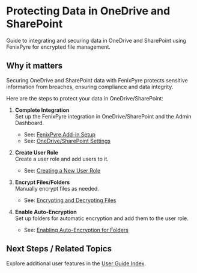 # Protecting Data in OneDrive and SharePoint

Guide to integrating and securing data in OneDrive and SharePoint using FenixPyre for encrypted file management.


## Why it matters
Securing OneDrive and SharePoint data with FenixPyre protects sensitive information from breaches, ensuring compliance and data integrity.

Here are the steps to protect your data in OneDrive/SharePoint:

1. **Complete Integration**  
   Set up the FenixPyre integration in OneDrive/SharePoint and the Admin Dashboard.
   - See: [FenixPyre Add-in Setup](/03-setup-&-installation/install-add-in.md)
   - See: [OneDrive/SharePoint Settings](/04-admin-guide/onedrive-sharepoint-settings.md)

2. **Create User Role**  
   Create a user role and add users to it.
   - See: [Creating a New User Role](/04-admin-guide/create-user-role.md)

3. **Encrypt Files/Folders**  
   Manually encrypt files as needed.
   - See: [Encrypting and Decrypting Files](/05-user-guide/encrypt-files.md)

4. **Enable Auto-Encryption**  
   Set up folders for automatic encryption and add them to the user role.
   - See: [Enabling Auto-Encryption for Folders](/05-user-guide/enable-auto-encryption.md)

## Next Steps / Related Topics  
Explore additional user features in the [User Guide Index](/05-user-guide/index.md).